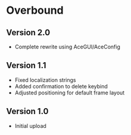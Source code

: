 # Overbound

## Version 2.0

-   Complete rewrite using AceGUI/AceConfig

## Version 1.1

-   Fixed localization strings
-   Added confirmation to delete keybind
-   Adjusted positioning for default frame layout

## Version 1.0

-   Initial upload
